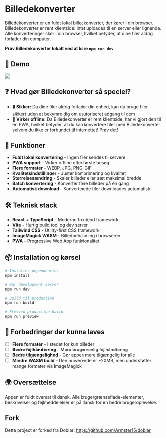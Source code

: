 # Billedekonverter

Billedekonverter er en fuldt lokal billedkonverter, der kører i din browser. Billedekonverter er rent klientside: intet uploades til en server eller lignende. Alle konverteringer sker i din browser, hvilket betyder, at dine filer aldrig forlader din computer.

**Prøv Billedekonverter lokalt ved at køre `npm run dev`**

## 🎥 Demo
![](demo.gif)

## ❓ Hvad gør Billedekonverter så speciel?
- **🔒 Sikker:** Da dine filer aldrig forlader din enhed, kan du bruge filer sikkert uden at bekymre dig om uautoriseret adgang til dem
- **📵 Virker offline:** Da Billedekonverter er rent klientside, har vi gjort den til en PWA, hvilket betyder, at du kan konvertere filer med Billedekonverter selvom du ikke er forbundet til internettet! Prøv det!

## 🚀 Funktioner
- **Fuldt lokal konvertering** - Ingen filer sendes til servere
- **PWA support** - Virker offline efter første besøg
- **Flere formater** - WEBP, JPG, PNG, GIF
- **Kvalitetsindstillinger** - Juster komprimering og kvalitet
- **Størrelsesændring** - Skalér billeder eller sæt maksimal bredde
- **Batch konvertering** - Konverter flere billeder på én gang
- **Automatisk download** - Konverterede filer downloades automatisk

## 🛠️ Teknisk stack
- **React** + **TypeScript** - Moderne frontend framework
- **Vite** - Hurtig build tool og dev server
- **Tailwind CSS** - Utility-first CSS framework
- **ImageMagick WASM** - Billedbehandling i browseren
- **PWA** - Progressive Web App funktionalitet

## 📦 Installation og kørsel
```bash
# Installer dependencies
npm install

# Kør development server
npm run dev

# Build til production
npm run build

# Preview production build
npm run preview
```

## 🔧 Forbedringer der kunne laves
- [ ] **Flere formater** - I stedet for kun billeder
- [ ] **Bedre fejlhåndtering** - Mere brugervenlig fejlhåndtering
- [ ] **Bedre tilgængelighed** - Gør appen mere tilgængelig for alle
- [ ] **Mindre WASM build** - Den nuværende er ~20MB, men understøtter mange formater via ImageMagick

## 🌍 Oversættelse
Appen er fuldt oversat til dansk. Alle brugergrænseflade-elementer, beskrivelser og fejlmeddelelser er på dansk for en bedre brugeroplevelse.

## Fork
Dette project er forked fra Doblar: https://github.com/Armster15/doblar 